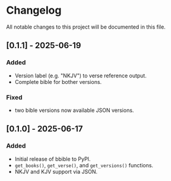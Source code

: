 # Changelog

All notable changes to this project will be documented in this file.

## [0.1.1] - 2025-06-19
### Added
- Version label (e.g. "NKJV") to verse reference output.
- Complete bible for bother versions.

### Fixed
- two bible versions now available JSON versions.

## [0.1.0] - 2025-06-17
### Added
- Initial release of bbible to PyPI.
- `get_books()`, `get_verse()`, and `get_versions()` functions.
- NKJV and KJV support via JSON.
